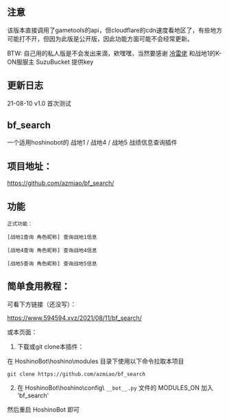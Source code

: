 
## 注意

该版本直接调用了gametools的api，但cloudflare的cdn速度看地区了，有些地方可能打不开，但因为此版是公开版，因此功能方面可能不会经常更新。

BTW: 自己用的私人版是不会发出来滴，欸嘿嘿，当然要感谢 [冷雷佬](https://github.com/ColdThunder11) 和战地1的K-ON服服主 SuzuBucket 提供key

## 更新日志

21-08-10    v1.0    首次测试

## bf_search

一个适用hoshinobot的 战地1 / 战地4 / 战地5 战绩信息查询插件

## 项目地址：
https://github.com/azmiao/bf_search/

## 功能

```
正式功能：

[战地1查询 角色昵称] 查询战地1信息

[战地4查询 角色昵称] 查询战地4信息

[战地5查询 角色昵称] 查询战地5信息
```

## 简单食用教程：

可看下方链接（还没写）：

https://www.594594.xyz/2021/08/11/bf_search/

或本页面：

1. 下载或git clone本插件：

在 HoshinoBot\hoshino\modules 目录下使用以下命令拉取本项目
```
git clone https://github.com/azmiao/bf_search
```

2. 在 HoshinoBot\hoshino\config\ `__bot__.py` 文件的 MODULES_ON 加入 'bf_search'

然后重启 HoshinoBot 即可